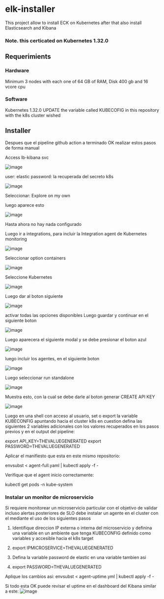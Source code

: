 # elk-installer
This project allow to install ECK on Kubernetes after that also install Elasticsearch and Kibana

### Note. this certicated on Kubernetes 1.32.0

## Requerimients
### Hardware
Minimum 3 nodes with each one of 64 GB of RAM, Disk 400 gb and 16 vcore cpu

### Software
Kubernetes 1.32.0
UPDATE the variable called KUBECOFIG in this repository with the k8s cluster wished

## Installer
Despues que el pipeline github action a terminado OK realizar estos pasos de forma manual

Access lb-kibana svc

![image](https://github.com/user-attachments/assets/2ece4594-1593-42df-af9b-8be25ebeb425)


user: elastic
password: la recuperada del secreto k8s

![image](https://github.com/user-attachments/assets/42a2dd82-44a4-4231-b433-2df142b1782d)

Seleccionar: Explore on my own


luego aparece esto

![image](https://github.com/user-attachments/assets/3d24be5e-d7c4-4d9d-8c49-4cc3d6e1ebb9)

Hasta ahora no hay nada configurado

Luego ir a integrations, para incluir la Integration agent de Kubernetes monitoring

![image](https://github.com/user-attachments/assets/5316e35b-e815-4cd5-acfa-603b9b30a2af)

Seleccionar option containers

![image](https://github.com/user-attachments/assets/c64ac3ca-39f5-4ebe-83e3-b802b3606126)

Seleccione Kubernetes

![image](https://github.com/user-attachments/assets/f19b61cb-89ce-4c81-be34-66ccf27040aa)

Luego dar al boton siguiente

![image](https://github.com/user-attachments/assets/969fe0bf-6e39-4917-aa6a-133e47eca598)

activar todas las opciones disponibles
Luego guardar y continuar en el siguiente boton

![image](https://github.com/user-attachments/assets/8154ce90-8861-4d7f-a405-a383023590db)


Luego aparecera el siguiente modal y se debe presionar el boton azul

![image](https://github.com/user-attachments/assets/547aff69-4d08-4609-99a0-590e9c2447ad)

luego incluir los agentes, en el siguiente boton

![image](https://github.com/user-attachments/assets/3a620011-ffaf-498f-a11a-44f4213cb52b)

Luego seleccionar run standalone

![image](https://github.com/user-attachments/assets/6a8cbced-9d23-49a7-a2f1-9d5ab03004cc)

Muestra esto, con la cual se debe darle al boton generar CREATE API KEY 

![image](https://github.com/user-attachments/assets/b0c40441-7847-441a-8dc8-5bc6441f12f7)

Luego en una shell con acceso al usuario, set o export la variable KUBECONFIG apuntando hacia el cluster k8s en cuestion
defina las siguientes 2 variables adicionales con los valores recuperados en los pasos previos y en el output del pipeline:

 export API_KEY=THEVALUEGENERATED
 export PASSWORD=THEVALUEGENERATED



Aplicar el manifiesto que esta en este mismo repositorio:

envsubst < agent-full.yaml | kubectl apply -f -

Verifique que el agent inicio correctamente:

kubectl get pods -n kube-system


### Instalar un monitor de microservicio
Si requiere monitorear un microservicio particular con el objetivo de validar incluso alertas posteriores de SLO
debe instalar un agente en el cluster con el mediante el uso de los siguientes pasos

1. Identifique direccion IP externa o interna del microservicio y definina una variable en un ambiente que tenga KUBECONFIG definido como variables y accesible hacia el k8s target
2. 
   export IPMICROSERVICE=THEVALUEGENERATED
   
3. Defina la variable password de elastic en una variable tambien asi
4. 
   export PASSWORD=THEVALUEGENERATED

Aplique los cambios asi:
envsubst < agent-uptime.yml | kubectl apply -f -

Si todo esta OK puede revisar el uptime en el dashboard del Kibana similar a este:
![image](https://github.com/user-attachments/assets/531b7304-ecf1-41f7-979a-7099fabca812)


